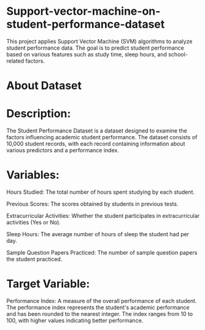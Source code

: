 # Support-vector-machine-on-student-performance-dataset
This project applies Support Vector Machine (SVM) algorithms to analyze student performance data. The goal is to predict student performance based on various features such as study time, sleep hours, and school-related factors.
# About Dataset

# Description:

The Student Performance Dataset is a dataset designed to examine the factors influencing academic student performance. The dataset consists of 10,000 student records, with each record containing information about various predictors and a performance index.

# Variables:

Hours Studied: The total number of hours spent studying by each student.

Previous Scores: The scores obtained by students in previous tests.

Extracurricular Activities: Whether the student participates in extracurricular activities (Yes or No).

Sleep Hours: The average number of hours of sleep the student had per day.

Sample Question Papers Practiced: The number of sample question papers the student practiced.

# Target Variable:

Performance Index: A measure of the overall performance of each student. The performance index represents the student's academic performance and has been rounded to the nearest integer. The index ranges from 10 to 100, with higher values indicating better performance.
